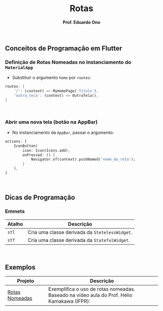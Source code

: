 
<h1 align="center">Rotas</h1>

<h4 align="center">Prof. Eduardo Ono</h4>

&nbsp;

## Conceitos de Programação em Flutter

### Definição de Rotas Nomeadas no Instanciamento do `MaterialApp`

* Substituir o argumento `home` por `routes`:

```dart
routes: {
    '/': (context) => MyHomePage('Título'),
    'outra_tela': (context) => OutraTela(),
}
```

&nbsp;

### Abrir uma nova tela (botão na AppBar)

* No instanciamento da `AppBar`, passar o argumento:

```dart
actions: [
    IconButton(
        icon: Icon(Icons.add),
        onPressed: () {
            Navigator.of(context).pushNamed('nome_da_rota');
        }
    ),
]
```

&nbsp;

## Dicas de Programação

### Emmets

| Atalho | Descrição |
| --- | --- |
| `stl` | Cria uma classe derivada da `StetelessWidget`.
| `stf` | Cria uma classe derivada da `StatefulWidget`.

&nbsp;

## Exemplos

| Projeto | Descrição |
| --- | --- |
| [Rotas Nomeadas](./exemplos/rotas_nomeadas/) | Exemplifica o uso de rotas nomeadas.<br>Baseado na vídeo aula do Prof. Hélio Kamakawa (IFPR): 

&nbsp;
